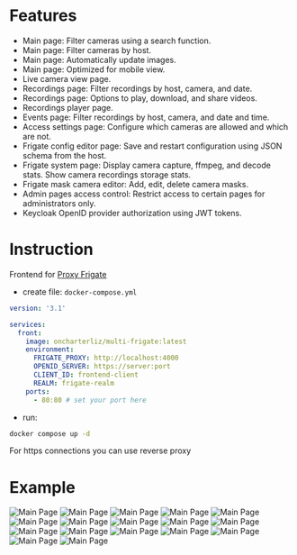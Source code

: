 # Features
- Main page: Filter cameras using a search function.
- Main page: Filter cameras by host.
- Main page: Automatically update images.
- Main page: Optimized for mobile view.
- Live camera view page.
- Recordings page: Filter recordings by host, camera, and date.
- Recordings page: Options to play, download, and share videos.
- Recordings player page.
- Events page: Filter recordings by host, camera, and date and time.
- Access settings page: Configure which cameras are allowed and which are not.
- Frigate config editor page: Save and restart configuration using JSON schema from the host.
- Frigate system page: Display camera capture, ffmpeg, and decode stats. Show camera recordings storage stats.
- Frigate mask camera editor: Add, edit, delete camera masks.
- Admin pages access control: Restrict access to certain pages for administrators only.
- Keycloak OpenID provider authorization using JWT tokens.
# Instruction
Frontend for [Proxy Frigate](https://github.com/NlightN22/frigate-proxy)
 - create file: `docker-compose.yml`
```yml
version: '3.1'

services:
  front:
    image: oncharterliz/multi-frigate:latest
    environment:
      FRIGATE_PROXY: http://localhost:4000
      OPENID_SERVER: https://server:port
      CLIENT_ID: frontend-client
      REALM: frigate-realm
    ports:
      - 80:80 # set your port here
```
- run: 
```bash
docker compose up -d
```
For https connections you can use reverse proxy
# Example
![Main Page](example/screens/MainPage_1.png)
![Main Page](example/screens/MainPage_2.png)
![Main Page](example/screens/RecordingsPage_1.png)
![Main Page](example/screens/RecordingsPage_2.png)
![Main Page](example/screens/RecordingsPage_3.png)
![Main Page](example/screens/RecordingsPage_4.png)
![Main Page](example/screens/RecordingsPage_5.png)
![Main Page](example/screens/LiveCameraPage.png)
![Main Page](example/screens/SettingsPage.png)
![Main Page](example/screens/VideoPlayerPage.png)
![Main Page](example/screens/FrigateConfigPage.png)
![Main Page](example/screens/FrigateServersPage_1.png)
![Main Page](example/screens/FrigateServersPage_2.png)
![Main Page](example/screens/FrigateStatsPage_1.png)
![Main Page](example/screens/FrigateStatsPage_2.png)
![Main Page](example/screens/FrigateStatsPage_3.png)
![Main Page](example/screens/AccessSettingsPage_1.png)
